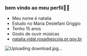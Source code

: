 ### bem vindo ao meu perfil🙏🏻

- Meu nome é natalia
- Estudo no Maria Destefani Griggio
- Tenho 15 anos
- Gosto de ouvir músicas
- natalia.vidal.rosa@escola.pr.gov.br

![Uploading download.jpg…]()
